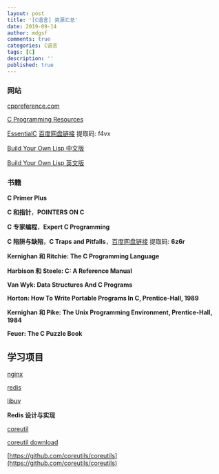 ```yaml
---
layout: post
title: '[C语言] 资源汇总'
date: 2019-09-14
author: mdgsf
comments: true
categories: C语言
tags: [C]
description: ''
published: true
---
```


### 网站

[cppreference.com](https://en.cppreference.com/w/c)

[C Programming Resources](http://www.isthe.com/chongo/tech/comp/c/index.html)

[EssentialC](cslibrary.stanford.edu/101/EssentialC.pdf) [百度网盘链接](https://pan.baidu.com/s/1G85hkXQ8kifkmuwyJqDUdw) 提取码: f4vx

[Build Your Own Lisp 中文版](https://ksco.gitbooks.io/build-your-own-lisp/)

[Build Your Own Lisp 英文版](http://www.buildyourownlisp.com/contents)

### 书籍

**C Primer Plus**

**C 和指针**，**POINTERS ON C**

**C 专家编程**，**Expert C Programming**

**C 陷阱与缺陷**，**C Traps and Pitfalls**，[百度网盘链接](https://pan.baidu.com/s/13VY51_t7jqCt3GcnMc9ubA) 提取码: **6z6r**

**Kernighan 和 Ritchie: The C Programming Language**

**Harbison 和 Steele: C: A Reference Manual**

**Van Wyk: Data Structures And C Programs**

**Horton: How To Write Portable Programs In C, Prentice-Hall, 1989**

**Kernighan 和 Pike: The Unix Programming Environment, Prentice-Hall, 1984**

**Feuer: The C Puzzle Book**

## 学习项目

[nginx](nginx.org)

[redis](https://github.com/antirez/redis)

[libuv](https://github.com/libuv/libuv)

**Redis 设计与实现**

[coreutil](https://www.gnu.org/software/coreutils/coreutils.html)

[coreutil download](https://ftp.gnu.org/gnu/coreutils/)

[https://github.com/coreutils/coreutils](https://github.com/coreutils/coreutils)
